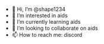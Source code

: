 - 👋 Hi, I’m @shape1234
- 👀 I’m interested in aids
- 🌱 I’m currently learning aids
- 💞️ I’m looking to collaborate on aids
- 📫 How to reach me: discord
